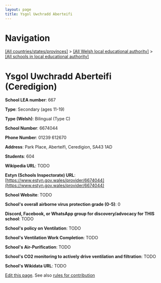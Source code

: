 ```yaml
---
layout: page
title: Ysgol Uwchradd Aberteifi
---
```

# Navigation

[[All countries/states/provinces]](../../..) > [[All Welsh local educational authority]](../..) > [[All schools in local educational authority]](..)

# Ysgol Uwchradd Aberteifi (Ceredigion)

**School LEA number**: 667

**Type**: Secondary (ages 11-19)

**Type (Welsh)**: Bilingual (Type C)

**School Number**: 6674044

**Phone Number**: 01239 612670

**Address**: Park Place, Aberteifi, Ceredigion, SA43 1AD

**Students**: 604

**Wikipedia URL**: TODO

**Estyn (Schools Inspectorate) URL**: [https://www.estyn.gov.wales/provider/6674044](https://www.estyn.gov.wales/provider/6674044)

**School Website**: TODO

**School's overall airborne virus protection grade (0-5)**: 0

**Discord, Facebook, or WhatsApp group for discovery/advocacy for THIS school**: TODO

**School's policy on Ventilation**: TODO

**School's Ventilation Work Completion**: TODO

**School's Air-Purification**: TODO

**School's CO2 monitoring to actively drive ventilation and filtration**: TODO

**School's Wikidata URL**: TODO




[Edit this page](https://github.com/ventilate-schools/Wales/edit/prif/./Ceredigion/Ysgol_Uwchradd_Aberteifi.md). See also [rules for contribution](../../../contribution-rules/)